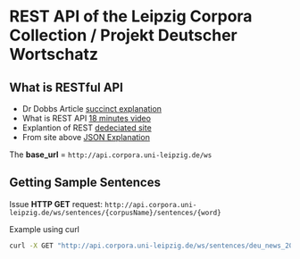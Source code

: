 # REST API of the Leipzig Corpora Collection / Projekt Deutscher Wortschatz

## What is RESTful API

- Dr Dobbs Article [succinct explanation](https://www.drdobbs.com/web-development/restful-web-services-a-tutorial/240169069)
- What is REST API [18 minutes video](https://www.youtube.com/watch?v=Q-BpqyOT3a8)
- Explantion of REST [dedeciated site](https://restfulapi.net/)
- From site above [JSON Explanation](https://restfulapi.net/introduction-to-json/)

The **base_url** = `http://api.corpora.uni-leipzig.de/ws`

## Getting Sample Sentences

Issue **HTTP GET** request: `http://api.corpora.uni-leipzig.de/ws/sentences/{corpusName}/sentences/{word}`

Example using curl

```bash
curl -X GET "http://api.corpora.uni-leipzig.de/ws/sentences/deu_news_2012_1M/sentences/Zucker?offset=0&limit=10" -H  "accept: application/json"
```
